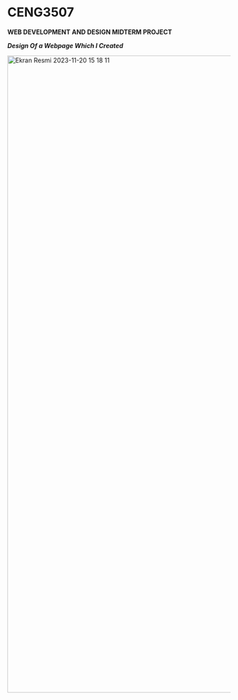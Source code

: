 # CENG3507
**WEB DEVELOPMENT AND DESIGN MIDTERM PROJECT**

***Design Of a Webpage Which I Created***

<img width="1440" alt="Ekran Resmi 2023-11-20 15 18 11" src="https://github.com/tuyanceren/CENG3507/assets/76476291/6391d0d7-28c4-498a-987a-0511273c1c8f">
